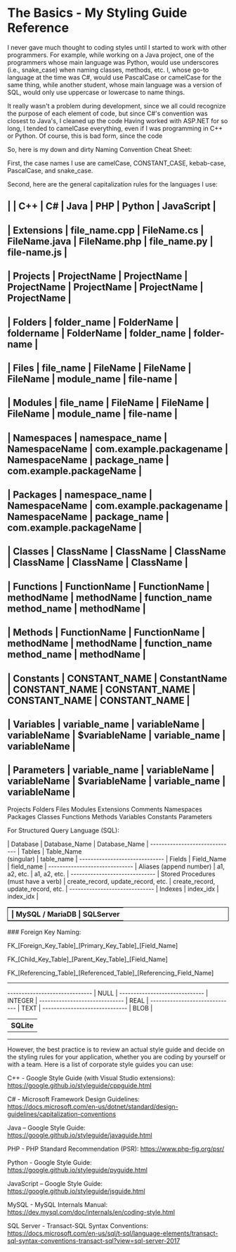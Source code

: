 # The Basics - My Styling Guide Reference

I never gave much thought to coding styles until I started to work with other programmers. For example, while working on a Java project, one of the programmers whose main language was Python, would use underscores (i.e., snake_case) when naming classes, methods, etc. I, whose go-to language at the time was C#, would use PascalCase or camelCase for the same thing, while another student, whose main language was a version of SQL, would only use uppercase or lowercase to name things.

It really wasn't a problem during development, since we all could recognize the purpose of each element of code, but since C#'s convention was closest to Java's, I cleaned up the code
  Having worked with ASP.NET for so long, I tended to camelCase everything, even if I was programming in C++ or Python. Of course, this is bad form, since the code

So, here is my down and dirty Naming Convention Cheat Sheet:

First, the case names I use are camelCase, CONSTANT_CASE, kebab-case, PascalCase, and snake_case.

Second, here are the general capitalization rules for the languages I use:

|            | C++           | C#          | Java          | PHP          | Python       | JavaScript   |
---------------------------------------------------------------------------------------------------------
| Extensions | file_name.cpp | FileName.cs | FileName.java | FileName.php | file_name.py | file-name.js |
---------------------------------------------------------------------------------------------------------
| Projects   | ProjectName   | ProjectName | ProjectName   | ProjectName  | ProjectName  | ProjectName  |
---------------------------------------------------------------------------------------------------------
| Folders    | folder_name   | FolderName  | foldername    | FolderName   | folder_name  | folder-name  |
---------------------------------------------------------------------------------------------------------
| Files      | file_name     | FileName    | FileName      | FileName     | module_name  | file-name    |
---------------------------------------------------------------------------------------------------------
| Modules    | file_name     | FileName    | FileName      | FileName     | module_name  | file-name    |
---------------------------------------------------------------------------------------------------------
| Namespaces | namespace_name | NamespaceName | com.example.packagename | NamespaceName | package_name | com.example.packageName |
---------------------------------------------------------------------------------------------------------
| Packages   | namespace_name | NamespaceName | com.example.packagename | NamespaceName | package_name | com.example.packageName |
---------------------------------------------------------------------------------------------------------
| Classes    | ClassName     | ClassName   | ClassName     | ClassName    | ClassName    | ClassName    |
---------------------------------------------------------------------------------------------------------
| Functions  | FunctionName  | FunctionName | methodName | methodName | function_name
method_name | methodName |
---------------------------------------------------------------------------------------------------------
| Methods    | FunctionName | FunctionName | methodName | methodName | function_name
method_name | methodName |
---------------------------------------------------------------------------------------------------------
| Constants  | CONSTANT_NAME | ConstantName | CONSTANT_NAME | CONSTANT_NAME | CONSTANT_NAME | CONSTANT_NAME |
---------------------------------------------------------------------------------------------------------
| Variables  | variable_name | variableName | variableName | $variableName | variable_name | variableName |
---------------------------------------------------------------------------------------------------------
| Parameters | variable_name | variableName | variableName | $variableName | variable_name | variableName |
---------------------------------------------------------------------------------------------------------

Projects
Folders
Files
Modules
Extensions
Comments
Namespaces
Packages
Classes
Functions
Methods
Variables
Constants
Parameters



For Structured Query Language (SQL):

<table style="border-collapse: collapse; border: 1px solid;">
<thead>
<tr>
<th> | MySQL / MariaDB | SQLServer</th>
</tr>
</thead>
<tbody>
<tr>
| Database | Database_Name | Database_Name |
------------------------------
| Tables | Table_Name<br>(singular) | table_name |
------------------------------
| Fields | Field_Name | field_name |
------------------------------
| Aliases (append number) | a1, a2, etc. | a1, a2, etc. |
------------------------------
| Stored Procedures (must have a verb) | create_record, update_record, etc. | create_record, update_record, etc. |
------------------------------
| Indexes | index_idx | index_idx |
</tr>
</tbody>
</table>
### Foreign Key Naming:</h3>
<p>FK_[Foreign_Key_Table]_[Primary_Key_Table]_[Field_Name]</p>
<p>FK_[Child_Key_Table]_[Parent_Key_Table]_[Field_Name]</p>
<p>FK_[Referencing_Table]_[Referenced_Table]_[Referencing_Field_Name]</p>
<hr>
<table>
<tr>
<th>SQLite</th>
------------------------------
| NULL |
------------------------------
| INTEGER |
------------------------------
| REAL |
------------------------------
| TEXT |
------------------------------
| BLOB |
</tr>
</table>
<hr>
<p>However, the best practice is to review an actual style guide and decide on the styling rules for your application, whether you are coding by yourself or with a team. Here is a list of corporate style guides you can use:</p>
<p>C++ - Google Style Guide (with Visual Studio extensions): <a href="https://google.github.io/styleguide/cppguide.html" title="Google Style Guide">https://google.github.io/styleguide/cppguide.html</a></p>
<p>C# - Microsoft Framework Design Guidelines: <a href="https://docs.microsoft.com/en-us/dotnet/standard/design-guidelines/capitalization-conventions" title="Microsoft Framework Design Guidelines">https://docs.microsoft.com/en-us/dotnet/standard/design-guidelines/capitalization-conventions</a></p>
<p>Java – Google Style Guide: <a href="https://google.github.io/styleguide/javaguide.html" title="Google Style Guide">https://google.github.io/styleguide/javaguide.html</a></p>
<p>PHP - PHP Standard Recommendation (PSR): <a href="https://www.php-fig.org/psr/" title="PHP Standard Recommendation (PSR)">https://www.php-fig.org/psr/</a></p>
<p>Python - Google Style Guide: <a href="https://google.github.io/styleguide/pyguide.html" title="Google Style Guide">https://google.github.io/styleguide/pyguide.html</a></p>
<p>JavaScript – Google Style Guide: <a href="https://google.github.io/styleguide/jsguide.html" title="Google Style Guide">https://google.github.io/styleguide/jsguide.html</a></p>
<p>MySQL - MySQL Internals Manual: <a href="https://dev.mysql.com/doc/internals/en/coding-style.html" title="MySQL Internals Manual">https://dev.mysql.com/doc/internals/en/coding-style.html</a></p>
<p>SQL Server - Transact-SQL Syntax Conventions: <a href="https://docs.microsoft.com/en-us/sql/t-sql/language-elements/transact-sql-syntax-conventions-transact-sql?view=sql-server-2017" title="Transact-SQL Syntax Conventions">https://docs.microsoft.com/en-us/sql/t-sql/language-elements/transact-sql-syntax-conventions-transact-sql?view=sql-server-2017</a></p>